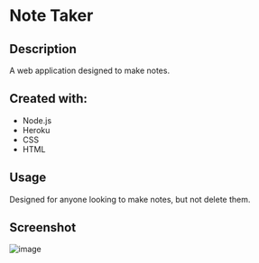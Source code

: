 # Note Taker

## Description
A web application designed to make notes.

## Created with:
* Node.js
* Heroku
* CSS
* HTML

## Usage
Designed for anyone looking to make notes, but not delete them.

## Screenshot
![image](https://user-images.githubusercontent.com/64335245/89132768-2cef5f00-d4dc-11ea-9748-6e760c09d4e2.png)
